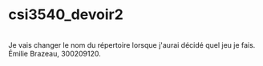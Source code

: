 # csi3540_devoir2
<br /> Je vais changer le nom du répertoire lorsque j'aurai décidé quel jeu je fais.
<br /> Émilie Brazeau, 300209120.

